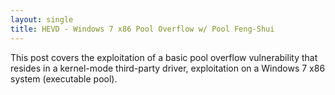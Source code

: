 ```yaml
---
layout: single
title: HEVD - Windows 7 x86 Pool Overflow w/ Pool Feng-Shui
---
```


This post covers the exploitation of a basic pool overflow vulnerability that resides in a kernel-mode third-party driver, exploitation on a Windows 7 x86 system (executable pool).

